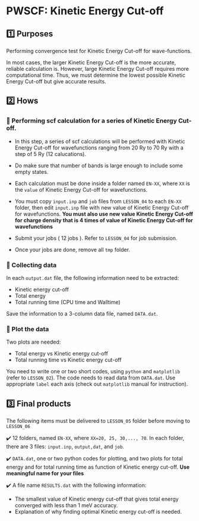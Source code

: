# PWSCF: Kinetic Energy Cut-off

## :one: Purposes
Performing convergence test for Kinetic Energy Cut-off for wave-functions.

In most cases, the larger Kinetic Energy Cut-off is the more accurate, reliable calculation is. However, large Kinetic Energy Cut-off requires more computational time. Thus, we must determine the lowest possible Kinetic Energy Cut-off but give accurate results.

## :two: Hows
### :large_blue_diamond: Performing scf calculation for a series of Kinetic Energy Cut-off.

- In this step, a series of scf calculations will be performed with Kinetic Energy Cut-off for wavefunctions ranging from 20 Ry to 70 Ry with a step of 5 Ry (12 calucations).

- Do make sure that number of bands is large enough to include some empty states. 

- Each calculation must be done inside a folder named `EN-XX`, where `XX` is the `value` of Kinetic Energy Cut-off for wavefunctions.

- You must copy `input.inp` and `job` files from `LESSON_04` to each `EN-XX` folder, then edit `input.inp` file with new value of Kinetic Energy Cut-off for wavefunctions. **You must also use new value Kinetic Energy Cut-off for charge density that is 4 times of value of Kinetic Energy Cut-off for wavefunctions**  

- Submit your jobs ( 12 jobs ). Refer to `LESSON_04` for job submission.

- Once your jobs are done, remove all `tmp` folder.

### :large_blue_diamond: Collecting data

In each `output.dat` file, the following information need to be extracted:

- Kinetic energy cut-off
- Total energy
- Total running time (CPU time and Walltime)

Save the information to a 3-column data file, named `DATA.dat`.

### :large_blue_diamond: Plot the data

Two plots are needed:

- Total energy vs Kinetic energy cut-off
- Total running time vs Kinetic energy cut-off

You need to write one or two short codes, using `python` and `matplotlib` (refer to `LESSON_02`). The code needs to read data from `DATA.dat`. Use appropriate `label` each axis (check out `matplotlib` manual for instruction).

## :three: Final products
The following items must be delivered to `LESSON_05` folder before moving to `LESSON_06`

:heavy_check_mark: 12 folders, named `EN-XX`, where `XX=20, 25, 30,..., 70`. In each folder, there are 3 files: `input.inp`, `output,dat`, and `job`.

:heavy_check_mark: `DATA.dat`, one or two python codes for plotting, and two plots for total energy and for total running time as function of  Kinetic energy cut-off. **Use meaningful name for your files**

:heavy_check_mark: A file name `RESULTS.dat` with the following information:
- The smallest value of Kinetic energy cut-off that gives total energy converged with less than 1 meV accuracy.
- Explanation of why finding optimal Kinetic energy cut-off is needed.

